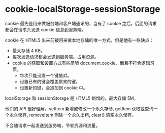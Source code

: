 # cookie-localStorage-sessionStorage

cookie 最先是用来做服务端和客户端通讯的，当有了 cookie 之后，后面的请求都会在请求头发送 cookie 信息到服务端。

cookie 在 HTML5 出来前被用来做本地存储的唯一方式。但是他有一些缺点：

- 最大存储 4 KB。
- 每次发送请求都会发送到服务端，占用资源。
- cookie 的获取和设置方式有些简陋 document.cookie，而且不符合逻辑习惯。
  - 每次只能设置一个键值对。
  - 设置已有的键会覆盖原来的键。
  - 设置新的键，会追加到 cookie 中。

localStorage 和 sessionStorage 是 HTML5 新增的，最大存储 5M。

他们的 API 很好理解，setItem 新增或修改一个永久存储, getItem 获取或查询一个永久储存, removeItem 删除一个永久出粗, clear() 清空永久储存。

不会随请求一起发送到服务端，节省资源和流量。
